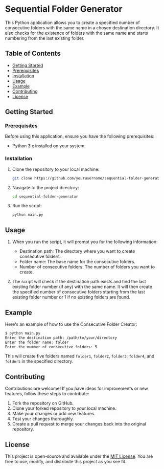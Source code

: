 # Sequential Folder Generator

This Python application allows you to create a specified number of consecutive folders with the same name in a chosen destination directory. It also checks for the existence of folders with the same name and starts numbering from the last existing folder.

## Table of Contents

- [Getting Started](#getting-started)
- [Prerequisites](#prerequisites)
- [Installation](#installation)
- [Usage](#usage)
- [Example](#example)
- [Contributing](#contributing)
- [License](#license)

## Getting Started

### Prerequisites

Before using this application, ensure you have the following prerequisites:

- Python 3.x installed on your system.

### Installation

1. Clone the repository to your local machine:

   ```bash
   git clone https://github.com/yourusername/sequential-folder-generator.git
   ```

2.  Navigate to the project directory:
    
    ```bash 
    cd sequential-folder-generator
    ```
    
3.  Run the script:
    
    ```bash
    python main.py
    ``` 
    

## Usage

1.  When you run the script, it will prompt you for the following information:
    
    -   Destination path: The directory where you want to create consecutive folders.
    -   Folder name: The base name for the consecutive folders.
    -   Number of consecutive folders: The number of folders you want to create.
2.  The script will check if the destination path exists and find the last existing folder number (if any) with the same name. It will then create the specified number of consecutive folders starting from the last existing folder number or 1 if no existing folders are found.
    

## Example

Here's an example of how to use the Consecutive Folder Creator:

```bash
$ python main.py
Enter the destination path: /path/to/your/directory
Enter the folder name: folder
Enter the number of consecutive folders: 5
```

This will create five folders named `folder1`, `folder2`, `folder3`, `folder4`, and `folder5` in the specified directory.

## Contributing

Contributions are welcome! If you have ideas for improvements or new features, follow these steps to contribute:

1.  Fork the repository on GitHub.
2.  Clone your forked repository to your local machine.
3.  Make your changes or add new features.
4.  Test your changes thoroughly.
5.  Create a pull request to merge your changes back into the original repository.


## License

This project is open-source and available under the [MIT License](https://en.wikipedia.org/wiki/MIT_License). You are free to use, modify, and distribute this project as you see fit.